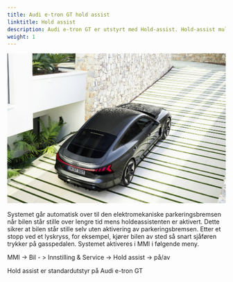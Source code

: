 ```yaml
---
title: Audi e-tron GT hold assist
linktitle: Hold assist
description: Audi e-tron GT er utstyrt med Hold-assist. Hold-assist muliggjør praktiske avkjøringer når bilen er på vanlige stigninger og nedstigninger av gatetrafikk, og den hindrer kjøretøyet i å rulle.
weight: 1
---
```


![Hold Assist](holdassist.jpg "Hold Assist hjelper for bakkestart på Audi RS e-tron GT")

  Systemet går automatisk over til den elektromekaniske parkeringsbremsen når bilen står stille over lengre tid mens holdeassistenten er aktivert. Dette sikrer at bilen står stille selv uten aktivering av parkeringsbremsen. Etter et stopp ved et lyskryss, for eksempel, kjører bilen av sted så snart sjåføren trykker på gasspedalen. Systemet aktiveres i MMI i følgende meny.

MMI -> Bil - > Innstilling & Service -> Hold assist -> på/av

Hold assist er standardutstyr på Audi e-tron GT